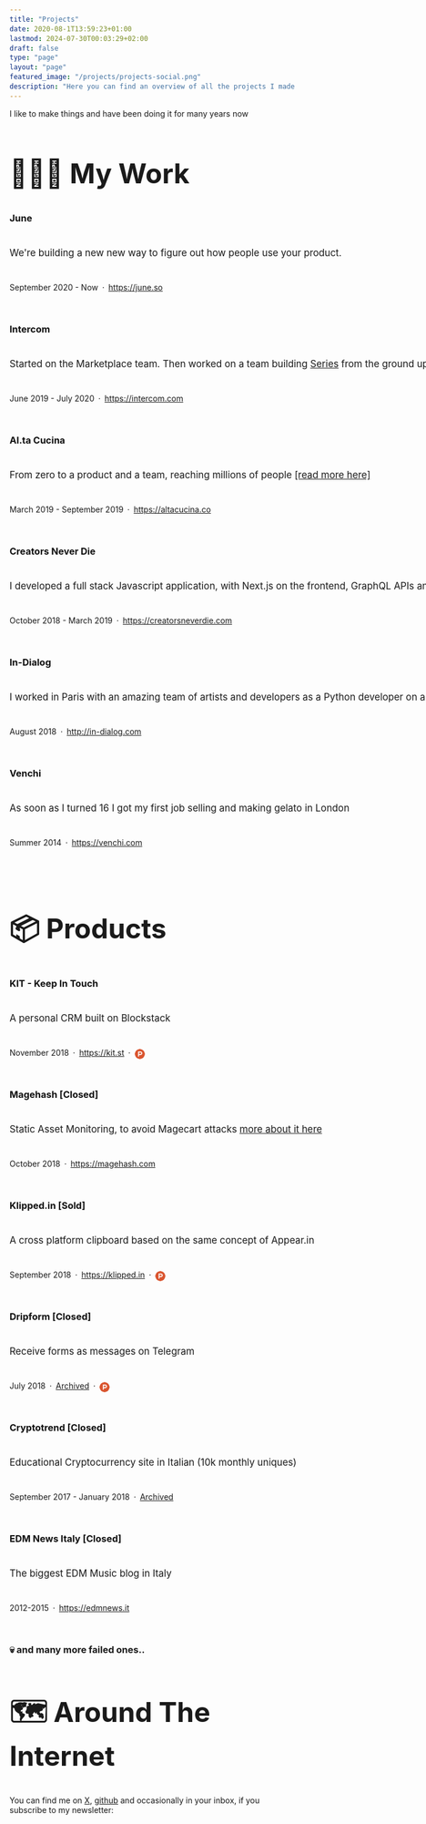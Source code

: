 ```yaml
---
title: "Projects"
date: 2020-08-1T13:59:23+01:00
lastmod: 2024-07-30T00:03:29+02:00
draft: false
type: "page"
layout: "page"
featured_image: "/projects/projects-social.png"
description: "Here you can find an overview of all the projects I made over the years"
---
```


I like to make things and have been doing it for many years now

<style>

.flex-l.justify-between.items-center.center{
    text-align:center;
}

a.f3.no-underline.white.dib{
    text-align: center;
    margin: 0 auto;
    float: none;
}

ul.pl0.mr2.mr3-ns.tr.mt1.pt3-l, footer.bottom-0.w-100.pa3, img.w-100{
    display: none;
}

body{
    width: 100wh;
	height: 90vh;
    overflow: hidden;
}

main.pb1{
    padding-bottom:0px;
    overflow-y: scroll;
    width: 100%;
    height: 100%;
    -webkit-overflow-scrolling: touch;
}

article {
    padding-top: 0.5rem !important;
}

.project-preview{
    display: flex;
    margin-bottom: 0.875rem;
}

.preview-logo{
    width: 90px;
    height: 90px;
    display: flex;
    -webkit-box-pack: center;
    justify-content: center;
    -webkit-box-align: center;
    align-items: center;
    background: rgb(245, 245, 245);
    border-radius: 2px;
    margin-right: 1.16667rem;
    img {
        width: 46px;
        height: 46px;
    }
}

.project{
    :not(:last-child) {
        margin-bottom: 2.625rem;
    }
}

.project-content-container{
    display: flex;
    flex-direction: column;
    align-items: flex-start;
    flex-shrink: 0;
}

.project-title-link {
    margin-bottom: 0.4375rem;
    text-decoration: none;
    border-bottom: none;
    color: #111;
}

.project-title {
    margin: 0px;
    margin-block-start: 0px;
    margin-block-end: 0px;
    line-height: 1.1;
}

.project-description {
    font-size: 1.05rem;
    margin-bottom: 0.4375rem;
}

.project-meta {
    display: flex;
    flex-direction: row;
    -webkit-box-pack: start;
    justify-content: flex-start;
    flex-wrap: wrap;
    font-size: 14px;
}

.project-link {
    border-bottom: none;
}

.logo{
    max-height: 60px;
    max-width: 60px !important;
}


h2.title {
    font-size: 3rem;
}

.skills {
    display: flex;
    flex-direction: row;
}


.skill{
    display: block;
    margin-right: 0.875rem;
}

.preview-skill{
    width: 90px;
    height: 90px;
    display: flex;
    -webkit-box-pack: center;
    justify-content: center;
    -webkit-box-align: center;
    align-items: center;
    border-radius: 2px;
    img {
        width: 46px;
        height: 46px;
    }
}

.skill-icon {
    max-height: 60px;
    max-width: 60px !important;
}

.skill-name {
    display: block;
    -webkit-box-pack: center;
    justify-content: center;
    -webkit-box-align: center;
    align-items: center;
    text-align: center;
    margin: 0px;
    margin-top: 0.2rem;
}

@media (max-width: 576px) {
    .project-preview {
        flex-direction: column;
        margin-bottom: 1rem;
    }

    .preview-logo{
        width: 100%;
        height: 70px;
    }

    .logo{
        height: 40px;
        width: 40px !important;
    }

    .project-content-container{
        margin-top: 1rem;
    }


    .preview-skill{
        width: 64px;
        height: 64px;
            img {
                width: 46px;
                height: 46px;
            }
        }

    .skill-icon {
        max-height: 45px;
        max-width: 45px !important;
    }

    .skill-name {
        font-size: 0.6em;
    }
}

.radius2 {
    border-radius: 2px;
}
.label {
    background-color: #385e94;
    border-radius: 8px;
    padding: 0 8px;
    float:right;
    margin: -20px;
    margin-left: -120px;
}

img.project-social-icon{
    margin-top:2px;
    height:18px;
    width:18px;
    border-radius:100%;
}

a.project-social-icon-link{
    text-decoration: none !important;
    border: none !important;
}

</style>


<h2 class="title">👨🏼‍💻 My Work</h2>


<div class="projects">
    <div class="project">
        <div class="project-preview">
            <div class="project-content-container">
                <a class="project-title-link" href="https://june.so">
                  <h3 class="project-title">June</h3>
                </a>
                <div class="project-description">
                    We're building a new new way to figure out how people use your product.
                </div>
                <div class="project-meta">
                    <div style="margin-right: 0.4375rem;">September 2020 - Now</div>
                    <div style="margin-right: 0.4375rem;">·</div>
                    <a href="https://june.so" class="project-link" style="margin-right: 0.4375rem;">https://june.so</a>
                </div>
            </div>
        </div>
    </div>
    <div class="project">
        <div class="project-preview">
            <div class="project-content-container">
                <a class="project-title-link" href="https://intercom.com">
                  <h3 class="project-title">Intercom</h3>
                </a>
                <div class="project-description">
                    Started on the Marketplace team. Then worked on a team building <a href="https://www.intercom.com/series">Series</a> from the ground up
                </div>
                <div class="project-meta">
                    <div style="margin-right: 0.4375rem;">June 2019 - July 2020</div>
                    <div style="margin-right: 0.4375rem;">·</div>
                    <a href="https://intercom.com" class="project-link" style="margin-right: 0.4375rem;">https://intercom.com</a>
                </div>
            </div>
        </div>
    </div>
    <div class="project">
        <div class="project-preview">
            <div class="project-content-container">
                <a class="project-title-link" href="https://altacucina.co">
                  <h3 class="project-title">Al.ta Cucina</h3>
                </a>
                <div class="project-description">
                    From zero to a product and a team, reaching millions of people <a href="https://ferrucc.io/posts/altacucina/">[read more here]</a>
                </div>
                <div class="project-meta">
                    <div style="margin-right: 0.4375rem;">March 2019 - September 2019</div>
                    <div style="margin-right: 0.4375rem;">·</div>
                    <a href="https://altacucina.co" class="project-link" style="margin-right: 0.4375rem;">https://altacucina.co</a>
                </div>
            </div>
        </div>
    </div>
    <div class="project">
        <div class="project-preview">
            <div class="project-content-container">
                <a class="project-title-link" href="https://creatorsneverdie.com">
                  <h3 class="project-title">Creators Never Die</h3>
                </a>
                <div class="project-description">
                    I developed a full stack Javascript application, with Next.js on the frontend, GraphQL APIs and Adonis JS on the backend
                </div>
                <div class="project-meta">
                    <div style="margin-right: 0.4375rem;">October 2018 - March 2019</div>
                    <div style="margin-right: 0.4375rem;">·</div>
                    <a href="https://creatorsneverdie.com" class="project-link" style="margin-right: 0.4375rem;">https://creatorsneverdie.com</a>
                </div>
            </div>
        </div>
    </div>
    <div class="project">
        <div class="project-preview">
            <div class="project-content-container">
                <a class="project-title-link" href="http://in-dialog.com">
                  <h3 class="project-title">In-Dialog</h3>
                </a>
                <div class="project-description">
                    I worked in Paris with an amazing team of artists and developers as a Python developer on an art installation
                </div>
                <div class="project-meta">
                    <div style="margin-right: 0.4375rem;">August 2018</div>
                    <div style="margin-right: 0.4375rem;">·</div>
                    <a href="http://in-dialog.com" class="project-link">http://in-dialog.com</a>
                </div>
            </div>
        </div>
    </div>
    <div class="project">
        <div class="project-preview">
            <div class="project-content-container">
                <a class="project-title-link" href="https://venchi.com">
                  <h3 class="project-title">Venchi</h3>
                </a>
                <div class="project-description">
                    As soon as I turned 16 I got my first job selling and making gelato in London
                </div>
                <div class="project-meta">
                    <div style="margin-right: 0.4375rem;">Summer 2014</div>
                    <div style="margin-right: 0.4375rem;">·</div>
                    <a href="https://venchi.com" class="project-link">https://venchi.com</a>
                </div>
            </div>
        </div>
    </div>
</div>
<h2 class="title">📦 Products</h2>
<div class="projects">
    <div class="project">
        <div class="project-preview">
            <div class="project-content-container">
                <a class="project-title-link" href="https://kit.st">
                  <h3 class="project-title">KIT - Keep In Touch</h3>
                </a>
                <div class="project-description">
                    A personal CRM built on Blockstack
                </div>
                <div class="project-meta">
                    <div style="margin-right: 0.4375rem;">November 2018</div>
                    <div style="margin-right: 0.4375rem;">·</div>
                    <a href="https://kit.st" class="project-link" style="margin-right: 0.4375rem;">https://kit.st</a>
                    <div style="margin-right: 0.4375rem;">·</div>
                    <a href="https://www.producthunt.com/posts/keep-in-touch" class="project-social-icon-link">
                        <img src="/projects/ph.png" class="project-social-icon"/>
                    </a>
                </div>
            </div>
        </div>
    </div>
    <div class="project">
        <div class="project-preview">
            <div class="project-content-container">
                <a class="project-title-link" href="https://magehash.com">
                  <h3 class="project-title">Magehash [Closed]</h3>
                </a>
                <div class="project-description">
                    Static Asset Monitoring, to avoid Magecart attacks <a href="/magecart">more about it here</a>
                </div>
                <div class="project-meta">
                    <div style="margin-right: 0.4375rem;">October 2018</div>
                    <div style="margin-right: 0.4375rem;">·</div>
                    <a href="https://magehash.com" class="project-link">https://magehash.com</a>
                </div>
            </div>
        </div>
    </div>
    <div class="project">
        <div class="project-preview">
            <div class="project-content-container">
                <a class="project-title-link" href="https://klipped.in">
                  <h3 class="project-title">Klipped.in [Sold]</h3>
                </a>
                <div class="project-description">
                    A cross platform clipboard based on the same concept of Appear.in
                </div>
                <div class="project-meta">
                    <div style="margin-right: 0.4375rem;">September 2018</div>
                    <div style="margin-right: 0.4375rem;">·</div>
                    <a href="https://klipped.in" class="project-link" style="margin-right: 0.4375rem;">https://klipped.in</a>
                    <div style="margin-right: 0.4375rem;">·</div>
                    <a href="https://www.producthunt.com/posts/klipped-in" class="project-social-icon-link">
                        <img src="/projects/ph.png" class="project-social-icon"/>
                    </a>
                </div>
            </div>
        </div>
    </div>
    <div class="project">
        <div class="project-preview">
            <div class="project-content-container">
                <a class="project-title-link" href="https://www.producthunt.com/posts/dripform">
                  <h3 class="project-title">Dripform [Closed]</h3>
                </a>
                <div class="project-description">
                    Receive forms as messages on Telegram
                </div>
                <div class="project-meta">
                    <div style="margin-right: 0.4375rem;">July 2018</div>
                    <div style="margin-right: 0.4375rem;">·</div>
                    <a href="https://www.producthunt.com/posts/dripform" class="project-link" style="margin-right: 0.4375rem;">Archived</a>
                    <div style="margin-right: 0.4375rem;">·</div>
                    <a href="https://www.producthunt.com/posts/dripform" class="project-social-icon-link">
                        <img src="/projects/ph.png" class="project-social-icon"/>
                    </a>
                </div>
            </div>
        </div>
    </div>
    <div class="project">
        <div class="project-preview">
            <div class="project-content-container">
                <a class="project-title-link" href="https://web.archive.org/web/20180426034700/http://cryptotrend.it/">
                  <h3 class="project-title">Cryptotrend [Closed]</h3>
                </a>
                <div class="project-description">
                    Educational Cryptocurrency site in Italian (10k monthly uniques)
                </div>
                <div class="project-meta">
                    <div style="margin-right: 0.4375rem;">September 2017 - January 2018</div>
                    <div style="margin-right: 0.4375rem;">·</div>
                    <a href="https://web.archive.org/web/20180426034700/http://cryptotrend.it/" class="project-link"> Archived</a>
                </div>
            </div>
        </div>
    </div>
    <div class="project">
        <div class="project-preview">
            <div class="project-content-container">
                <a class="project-title-link" href="https://edmnews.it">
                  <h3 class="project-title">EDM News Italy [Closed]</h3>
                </a>
                <div class="project-description">
                    The biggest EDM Music blog in Italy
                </div>
                <div class="project-meta">
                    <div style="margin-right: 0.4375rem;">2012-2015</div>
                    <div style="margin-right: 0.4375rem;">·</div>
                    <a href="https://web.archive.org/web/20160430172559/http://edmnews.it/" class="project-link" >https://edmnews.it</a>
                </div>
            </div>
        </div>
    </div>
    <div class="project">
        <div class="project-preview">
                  <h3 class="project-title">💀 and many more failed ones..</h3>
        </div>
    </div>
</div>
<h2 class="title">🗺 Around The Internet</h2>

You can find me on [X](https://x.com/0xferruccio), [github](https://github.com/ferrucc-io) and occasionally in your inbox, if you subscribe to my newsletter:
